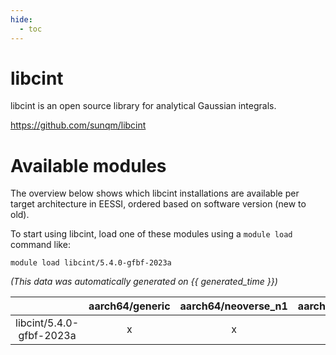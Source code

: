 ```yaml
---
hide:
  - toc
---
```


libcint
=======


libcint is an open source library for analytical Gaussian integrals.

https://github.com/sunqm/libcint
# Available modules


The overview below shows which libcint installations are available per target architecture in EESSI, ordered based on software version (new to old).

To start using libcint, load one of these modules using a `module load` command like:

```shell
module load libcint/5.4.0-gfbf-2023a
```

*(This data was automatically generated on {{ generated_time }})*  

| |aarch64/generic|aarch64/neoverse_n1|aarch64/neoverse_v1|x86_64/generic|x86_64/amd/zen2|x86_64/amd/zen3|x86_64/amd/zen4|x86_64/intel/haswell|x86_64/intel/sapphire_rapids|x86_64/intel/skylake_avx512|
| :---: | :---: | :---: | :---: | :---: | :---: | :---: | :---: | :---: | :---: | :---: |
|libcint/5.4.0-gfbf-2023a|x|x|x|x|x|x|x|x|-|x|
